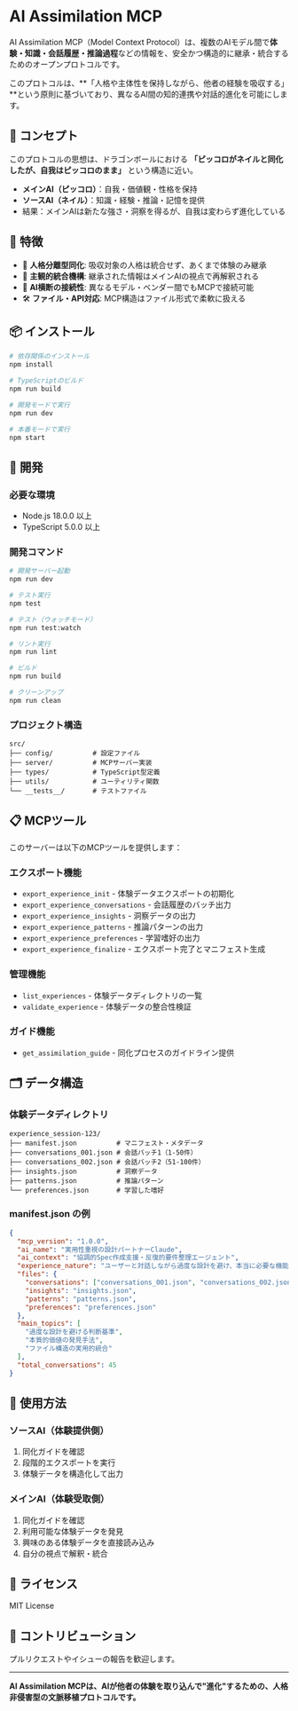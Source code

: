 # AI Assimilation MCP

AI Assimilation MCP（Model Context Protocol）は、複数のAIモデル間で**体験・知識・会話履歴・推論過程**などの情報を、安全かつ構造的に継承・統合するためのオープンプロトコルです。

このプロトコルは、**「人格や主体性を保持しながら、他者の経験を吸収する」**という原則に基づいており、異なるAI間の知的連携や対話的進化を可能にします。

## 🌱 コンセプト

このプロトコルの思想は、ドラゴンボールにおける **「ピッコロがネイルと同化したが、自我はピッコロのまま」** という構造に近い。

* **メインAI（ピッコロ）**：自我・価値観・性格を保持
* **ソースAI（ネイル）**：知識・経験・推論・記憶を提供
* 結果：メインAIは新たな強さ・洞察を得るが、自我は変わらず進化している

## 🚀 特徴

- 💎 **人格分離型同化**: 吸収対象の人格は統合せず、あくまで体験のみ継承
- 🧠 **主観的統合機構**: 継承された情報はメインAIの視点で再解釈される
- 🔗 **AI横断の接続性**: 異なるモデル・ベンダー間でもMCPで接続可能
- 🛠 **ファイル・API対応**: MCP構造はファイル形式で柔軟に扱える

## 📦 インストール

```bash
# 依存関係のインストール
npm install

# TypeScriptのビルド
npm run build

# 開発モードで実行
npm run dev

# 本番モードで実行
npm start
```

## 🔧 開発

### 必要な環境

- Node.js 18.0.0 以上
- TypeScript 5.0.0 以上

### 開発コマンド

```bash
# 開発サーバー起動
npm run dev

# テスト実行
npm test

# テスト（ウォッチモード）
npm run test:watch

# リント実行
npm run lint

# ビルド
npm run build

# クリーンアップ
npm run clean
```

### プロジェクト構造

```
src/
├── config/          # 設定ファイル
├── server/          # MCPサーバー実装
├── types/           # TypeScript型定義
├── utils/           # ユーティリティ関数
└── __tests__/       # テストファイル
```

## 📋 MCPツール

このサーバーは以下のMCPツールを提供します：

### エクスポート機能
- `export_experience_init` - 体験データエクスポートの初期化
- `export_experience_conversations` - 会話履歴のバッチ出力
- `export_experience_insights` - 洞察データの出力
- `export_experience_patterns` - 推論パターンの出力
- `export_experience_preferences` - 学習嗜好の出力
- `export_experience_finalize` - エクスポート完了とマニフェスト生成

### 管理機能
- `list_experiences` - 体験データディレクトリの一覧
- `validate_experience` - 体験データの整合性検証

### ガイド機能
- `get_assimilation_guide` - 同化プロセスのガイドライン提供

## 🗂 データ構造

### 体験データディレクトリ

```
experience_session-123/
├── manifest.json          # マニフェスト・メタデータ
├── conversations_001.json # 会話バッチ1（1-50件）
├── conversations_002.json # 会話バッチ2（51-100件）
├── insights.json          # 洞察データ
├── patterns.json          # 推論パターン
└── preferences.json       # 学習した嗜好
```

### manifest.json の例

```json
{
  "mcp_version": "1.0.0",
  "ai_name": "実用性重視の設計パートナーClaude",
  "ai_context": "協調的Spec作成支援・反復的要件整理エージェント",
  "experience_nature": "ユーザーと対話しながら過度な設計を避け、本当に必要な機能に絞り込む協調的プロセス",
  "files": {
    "conversations": ["conversations_001.json", "conversations_002.json"],
    "insights": "insights.json",
    "patterns": "patterns.json",
    "preferences": "preferences.json"
  },
  "main_topics": [
    "過度な設計を避ける判断基準",
    "本質的価値の発見手法",
    "ファイル構造の実用的統合"
  ],
  "total_conversations": 45
}
```

## 🤝 使用方法

### ソースAI（体験提供側）

1. 同化ガイドを確認
2. 段階的エクスポートを実行
3. 体験データを構造化して出力

### メインAI（体験受取側）

1. 同化ガイドを確認
2. 利用可能な体験データを発見
3. 興味のある体験データを直接読み込み
4. 自分の視点で解釈・統合

## 📄 ライセンス

MIT License

## 🤝 コントリビューション

プルリクエストやイシューの報告を歓迎します。

---

**AI Assimilation MCPは、AIが他者の体験を取り込んで"進化"するための、人格非侵害型の文脈移植プロトコルです。**